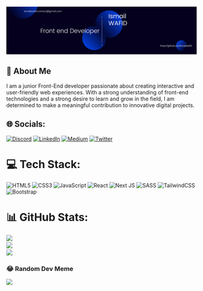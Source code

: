 ![Logo](https://github.com/ismailwafid/ismailwafid_image/blob/main/Black%20Technology%20LinkedIn%20Banner.png?raw=true)
## 🚀 About Me
I am a junior Front-End developer passionate about creating interactive and user-friendly web experiences. With a strong understanding of front-end technologies and a strong desire to learn and grow in the field, I am determined to make a meaningful contribution to innovative digital projects.

## 🌐 Socials:
[![Discord](https://img.shields.io/badge/Discord-%237289DA.svg?logo=discord&logoColor=white)](https://discord.gg/ismailwafid) [![LinkedIn](https://img.shields.io/badge/LinkedIn-%230077B5.svg?logo=linkedin&logoColor=white)](https://linkedin.com/in/ismail-wafid) [![Medium](https://img.shields.io/badge/Medium-12100E?logo=medium&logoColor=white)](https://medium.com/@ismailwafid.contact) [![Twitter](https://img.shields.io/badge/Twitter-%231DA1F2.svg?logo=Twitter&logoColor=white)](https://twitter.com/wafidismail) 

# 💻 Tech Stack:
![HTML5](https://img.shields.io/badge/html5-%23E34F26.svg?style=for-the-badge&logo=html5&logoColor=white) ![CSS3](https://img.shields.io/badge/css3-%231572B6.svg?style=for-the-badge&logo=css3&logoColor=white) ![JavaScript](https://img.shields.io/badge/javascript-%23323330.svg?style=for-the-badge&logo=javascript&logoColor=%23F7DF1E) ![React](https://img.shields.io/badge/react-%2320232a.svg?style=for-the-badge&logo=react&logoColor=%2361DAFB) ![Next JS](https://img.shields.io/badge/Next-black?style=for-the-badge&logo=next.js&logoColor=white) ![SASS](https://img.shields.io/badge/SASS-hotpink.svg?style=for-the-badge&logo=SASS&logoColor=white) ![TailwindCSS](https://img.shields.io/badge/tailwindcss-%2338B2AC.svg?style=for-the-badge&logo=tailwind-css&logoColor=white) ![Bootstrap](https://img.shields.io/badge/bootstrap-%23563D7C.svg?style=for-the-badge&logo=bootstrap&logoColor=white)
# 📊 GitHub Stats:
![](https://github-readme-stats.vercel.app/api?username=ismailwafid&theme=dark&hide_border=false&include_all_commits=false&count_private=false)<br/>
![](https://github-readme-streak-stats.herokuapp.com/?user=ismailwafid&theme=dark&hide_border=false)<br/>
![](https://github-readme-stats.vercel.app/api/top-langs/?username=ismailwafid&theme=dark&hide_border=false&include_all_commits=false&count_private=false&layout=compact)

### 😂 Random Dev Meme
<img src='https://randommeme-five.vercel.app/' style="height: 400px;"/>

<!-- Proudly created with GPRM ( https://gprm.itsvg.in ) -->
